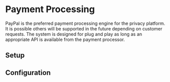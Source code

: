 # Payment Processing

PayPal is the preferred payment processing engine for the privacy platform.  It is possible others will be supported in the future depending on customer requests.  The system is designed for plug and play as long as an appropriate API is available from the payment processor.

## Setup

## Configuration
